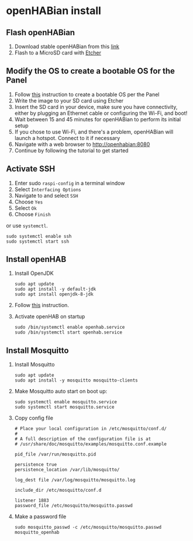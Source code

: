 # openHABian install

## Flash openHABian

1. Download stable openHABian from this [link](https://www.openhab.org/download/)
2. Flash to a MicroSD card with [Etcher](https://www.balena.io/etcher/)

## Modify the OS to create a bootable OS for the Panel

1. Follow [this](https://www.acmesystems.it/CM3-PANEL-7-BASIC_microsd) instruction to create a bootable OS per the Panel
2. Write the image to your SD card using Etcher
3. Insert the SD card in your device, make sure you have connectivity, either by plugging an Ethernet cable or configuring the Wi-Fi, and boot!
4. Wait between 15 and 45 minutes for openHABian to perform its initial setup
5. If you chose to use Wi-Fi, and there's a problem, openHABian will launch a hotspot. Connect to it if necessary
6. Navigate with a web browser to [http://openhabian:8080](http://openhabian:8080)
7. Continue by following the tutorial to get started

## Activate SSH

1. Enter sudo `raspi-config` in a terminal window
2. Select `Interfacing Options`
3. Navigate to and select `SSH`
4. Choose `Yes`
5. Select `Ok`
6. Choose `Finish`

or use `systemctl`.

```terminal
sudo systemctl enable ssh
sudo systemctl start ssh
```

## Install openHAB

1. Install OpenJDK

   ```terminal
   sudo apt update
   sudo apt install -y default-jdk
   sudo apt install openjdk-8-jdk
   ```

2. Follow [this](https://www.openhab.org/download/) instruction.
3. Activate openHAB on startup

   ```terminal
   sudo /bin/systemctl enable openhab.service
   sudo /bin/systemctl start openhab.service
   ```

## Install Mosquitto

1. Install Mosquitto

   ```terminal
   sudo apt update
   sudo apt install -y mosquitto mosquitto-clients
   ```

2. Make Mosquitto auto start on boot up:

   ```terminal
   sudo systemctl enable mosquitto.service
   sudo systemctl start mosquitto.service
   ```

3. Copy config file

   ```file
   # Place your local configuration in /etc/mosquitto/conf.d/
   #
   # A full description of the configuration file is at
   # /usr/share/doc/mosquitto/examples/mosquitto.conf.example

   pid_file /var/run/mosquitto.pid

   persistence true
   persistence_location /var/lib/mosquitto/

   log_dest file /var/log/mosquitto/mosquitto.log

   include_dir /etc/mosquitto/conf.d

   listener 1883
   password_file /etc/mosquitto/mosquitto.passwd
   ```

4. Make a password file

   ```terminal
   sudo mosquitto_passwd -c /etc/mosquitto/mosquitto.passwd mosquitto_openhab
   ```
